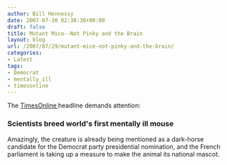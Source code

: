 ```yaml
---
author: Bill Hennessy
date: 2007-07-30 02:38:30+00:00
draft: false
title: Mutant Mice--Not Pinky and the Brain
layout: blog
url: /2007/07/29/mutant-mice-not-pinky-and-the-brain/
categories:
- Latest
tags:
- Democrat
- mentally_ill
- timesonline
---
```


The [TimesOnline ](https://www.timesonline.co.uk/tol/news/uk/science/article2159295.ece)headline demands attention:


### Scientists breed world's first mentally ill mouse


Amazingly, the creature is already being mentioned as a dark-horse candidate for the Democrat party presidential nomination, and the French parliament is taking up a measure to make the animal its national mascot.


